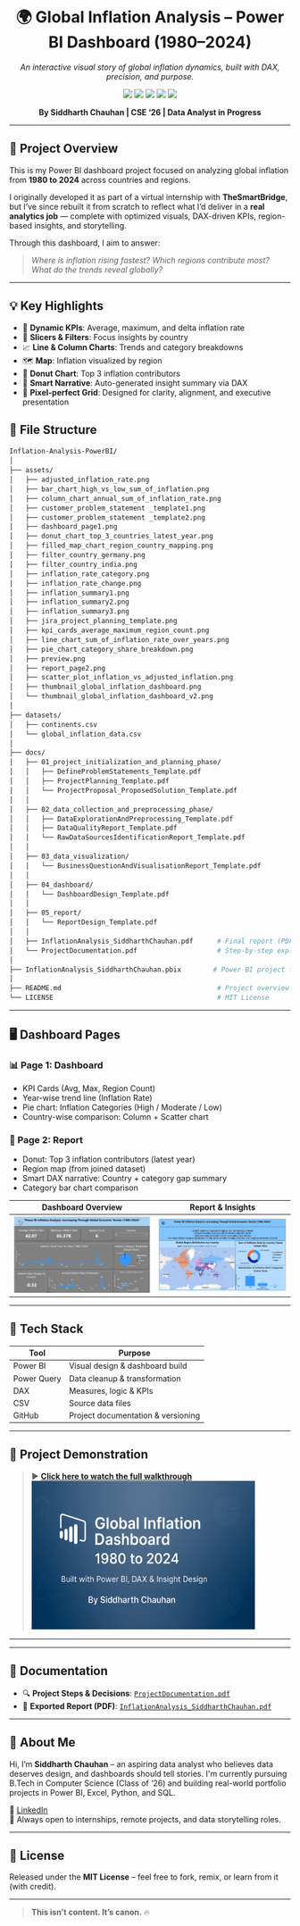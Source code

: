 <div align="center">

<h1>🌍 Global Inflation Analysis – Power BI Dashboard (1980–2024)</h1>
<p><i>An interactive visual story of global inflation dynamics, built with DAX, precision, and purpose.</i></p>

<div>
  <img src="https://img.shields.io/badge/-Power_BI-black?style=for-the-badge&logo=powerbi&logoColor=yellow" />
  <img src="https://img.shields.io/badge/-DAX-black?style=for-the-badge&logoColor=white&color=0D0D0D" />
  <img src="https://img.shields.io/badge/-Power_Query-black?style=for-the-badge&logoColor=white&color=8FBC8F" />
  <img src="https://img.shields.io/badge/-Data_Analytics-black?style=for-the-badge&logoColor=white&color=2E8BC0" />
  <img src="https://img.shields.io/badge/-Portfolio_Project-black?style=for-the-badge&logoColor=white&color=5C5470" />
</div>

<p><b>By Siddharth Chauhan | CSE ‘26 | Data Analyst in Progress</b></p>

</div>

---

## 📘 Project Overview

This is my Power BI dashboard project focused on analyzing global inflation from **1980 to 2024** across countries and regions.

I originally developed it as part of a virtual internship with **TheSmartBridge**, but I’ve since rebuilt it from scratch to reflect what I’d deliver in a **real analytics job** — complete with optimized visuals, DAX-driven KPIs, region-based insights, and storytelling.

Through this dashboard, I aim to answer:  
> *Where is inflation rising fastest? Which regions contribute most? What do the trends reveal globally?*

---

## 💡 Key Highlights

- 🔢 **Dynamic KPIs**: Average, maximum, and delta inflation rate
- 🎯 **Slicers & Filters**: Focus insights by country
- 📈 **Line & Column Charts**: Trends and category breakdowns
- 🗺 **Map**: Inflation visualized by region
- 🍩 **Donut Chart**: Top 3 inflation contributors
- 🧠 **Smart Narrative**: Auto-generated insight summary via DAX
- 🧱 **Pixel-perfect Grid**: Designed for clarity, alignment, and executive presentation

## 📁 File Structure

```bash
Inflation-Analysis-PowerBI/
│
├── assets/
│   ├── adjusted_inflation_rate.png
│   ├── bar_chart_high_vs_low_sum_of_inflation.png
│   ├── column_chart_annual_sum_of_inflation_rate.png
│   ├── customer_problem_statement _template1.png
│   ├── customer_problem_statement _template2.png
│   ├── dashboard_page1.png
│   ├── donut_chart_top_3_countries_latest_year.png
│   ├── filled_map_chart_region_country_mapping.png
│   ├── filter_country_germany.png
│   ├── filter_country_india.png
│   ├── inflation_rate_category.png
│   ├── inflation_rate_change.png
│   ├── inflation_summary1.png
│   ├── inflation_summary2.png
│   ├── inflation_summary3.png
│   ├── jira_project_planning_template.png
│   ├── kpi_cards_average_maximum_region_count.png
│   ├── line_chart_sum_of_inflation_rate_over_years.png
│   ├── pie_chart_category_share_breakdown.png
│   ├── preview.png
│   ├── report_page2.png
│   ├── scatter_plot_inflation_vs_adjusted_inflation.png
│   ├── thumbnail_global_inflation_dashboard.png
│   └── thumbnail_global_inflation_dashboard_v2.png
│
├── datasets/
│   ├── continents.csv
│   └── global_inflation_data.csv
│
├── docs/
│   ├── 01_project_initialization_and_planning_phase/
│   │   ├── DefineProblemStatements_Template.pdf
│   │   ├── ProjectPlanning_Template.pdf
│   │   └── ProjectProposal_ProposedSolution_Template.pdf
│   │
│   ├── 02_data_collection_and_preprocessing_phase/
│   │   ├── DataExplorationAndPreprocessing_Template.pdf
│   │   ├── DataQualityReport_Template.pdf
│   │   └── RawDataSourcesIdentificationReport_Template.pdf
│   │
│   ├── 03_data_visualization/
│   │   └── BusinessQuestionAndVisualisationReport_Template.pdf
│   │
│   ├── 04_dashboard/
│   │   └── DashboardDesign_Template.pdf
│   │
│   ├── 05_report/
│   │   └── ReportDesign_Template.pdf
│   │
│   ├── InflationAnalysis_SiddharthChauhan.pdf      # Final report (PDF)
│   └── ProjectDocumentation.pdf                    # Step-by-step explanation
│
├── InflationAnalysis_SiddharthChauhan.pbix        # Power BI project file
│
├── README.md                                       # Project overview and instructions
└── LICENSE                                         # MIT License

```
---

## 🖥️ Dashboard Pages

### 📊 Page 1: Dashboard  
- KPI Cards (Avg, Max, Region Count)  
- Year-wise trend line (Inflation Rate)  
- Pie chart: Inflation Categories (High / Moderate / Low)  
- Country-wise comparison: Column + Scatter chart  

### 📍 Page 2: Report  
- Donut: Top 3 inflation contributors (latest year)  
- Region map (from joined dataset)  
- Smart DAX narrative: Country + category gap summary  
- Category bar chart comparison  

| Dashboard Overview | Report & Insights |
|--------------------|-------------------|
| ![Dashboard](assets/dashboard_page1.png) | ![Report](assets/report_page2.png) |

---

## 🧰 Tech Stack

| Tool        | Purpose                        |
|-------------|--------------------------------|
| Power BI    | Visual design & dashboard build |
| Power Query | Data cleanup & transformation |
| DAX         | Measures, logic & KPIs        |
| CSV         | Source data files             |
| GitHub      | Project documentation & versioning |

---

## 🎥 Project Demonstration

> ▶ **[Click here to watch the full walkthrough](https://drive.google.com/file/d/1nVgGonZak2qYz1hfpl8U4IKuwlz2hioa/view?usp=sharing)**  
> <img src="assets/preview.png" width="400"/>

---
---

## 🧾 Documentation

- 🔍 **Project Steps & Decisions**: [`ProjectDocumentation.pdf`](docs/ProjectDocumentation.pdf)  
- 📝 **Exported Report (PDF)**: [`InflationAnalysis_SiddharthChauhan.pdf`](docs/InflationAnalysis_SiddharthChauhan.pdf)

---

## 👤 About Me

Hi, I’m **Siddharth Chauhan** – an aspiring data analyst who believes data deserves design, and dashboards should tell stories. I'm currently pursuing B.Tech in Computer Science (Class of ‘26) and building real-world portfolio projects in Power BI, Excel, Python, and SQL.

🔗 [LinkedIn](https://www.linkedin.com/in/thesiddemigod/)  
📩 Always open to internships, remote projects, and data storytelling roles.

---

## 🔖 License

Released under the **MIT License** – feel free to fork, remix, or learn from it (with credit).

---

> **This isn’t content. It’s canon.** 🔥
